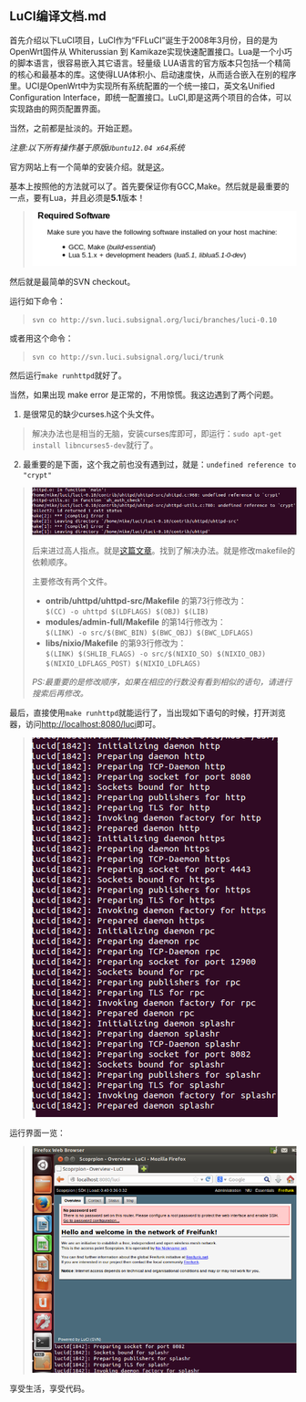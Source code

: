 LuCI编译文档.md
---
首先介绍以下LuCI项目，LuCI作为“FFLuCI”诞生于2008年3月份，目的是为OpenWrt固件从 Whiterussian 到 Kamikaze实现快速配置接口。Lua是一个小巧的脚本语言，很容易嵌入其它语言。轻量级 LUA语言的官方版本只包括一个精简的核心和最基本的库。这使得LUA体积小、启动速度快，从而适合嵌入在别的程序里。UCI是OpenWrt中为实现所有系统配置的一个统一接口，英文名Unified Configuration Interface，即统一配置接口。LuCI,即是这两个项目的合体，可以实现路由的网页配置界面。

当然，之前都是扯淡的。开始正题。

*注意:以下所有操作基于原版`Ubuntu12.04 x64`系统*

官方网站上有一个简单的安装介绍。就是[这](http://luci.subsignal.org/trac/wiki/Documentation/DevelopmentEnvironmentHowTo)。

基本上按照他的方法就可以了。首先要保证你有GCC,Make。然后就是最重要的一点，要有Lua，并且必须是**5.1**版本！
> ![image](images/2014-05-23-1.png)

然后就是最简单的SVN checkout。

运行如下命令：
> `svn co http://svn.luci.subsignal.org/luci/branches/luci-0.10` 

或者用这个命令：
> `svn co http://svn.luci.subsignal.org/luci/trunk`

然后运行`make runhttpd`就好了。

当然，如果出现 make error 是正常的，不用惊慌。我这边遇到了两个问题。

1. 是很常见的缺少curses.h这个头文件。
>
> 解决办法也是相当的无脑，安装curses库即可，即运行：`sudo apt-get install libncurses5-dev`就行了。

2. 最重要的是下面，这个我之前也没有遇到过，就是：`undefined reference to "crypt"`
> ![image](images/2014-05-23-2.png)
>
> 后来进过高人指点。就是[这篇文章](http://blog.csdn.net/kwongfung/article/details/8162010)。找到了解决办法。就是修改makefile的依赖顺序。
> 
> 主要修改有两个文件。
>
> + **ontrib/uhttpd/uhttpd-src/Makefile** 的第73行修改为：<br>
> `$(CC) -o uhttpd $(LDFLAGS) $(OBJ) $(LIB)`
> + **modules/admin-full/Makefile** 的第14行修改为：<br>`$(LINK) -o src/$(BWC_BIN) $(BWC_OBJ) $(BWC_LDFLAGS)`
> + **libs/nixio/Makefile** 的第93行修改为：<br>`$(LINK) $(SHLIB_FLAGS) -o src/$(NIXIO_SO) $(NIXIO_OBJ) $(NIXIO_LDFLAGS_POST) $(NIXIO_LDFLAGS)`
> 
> *PS:最重要的是修改顺序，如果在相应的行数没有看到相似的语句，请进行搜索后再修改。*

最后，直接使用`make runhttpd`就能运行了，当出现如下语句的时候，打开浏览器，访问[http://localhost:8080/luci](http://localhost:8080/luci)即可。
> ![image](images/2014-05-23-3.png)

运行界面一览：
> ![image](images/2014-05-23-4.png)

享受生活，享受代码。